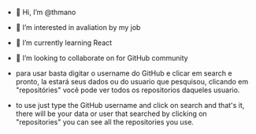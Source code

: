 - 👋 Hi, I’m @thmano
- 👀 I’m interested in avaliation by my job
- 🌱 I’m currently learning React
- 💞️ I’m looking to collaborate on for GitHub community 


- para usar basta digitar o username do GitHub e clicar em search e pronto, la estará seus dados ou do usuario que 
  pesquisou, clicando em "repositóries" você pode ver todos os repositorios daqueles usuario.
  
  
- to use just type the GitHub username and click on search and that's it, there will be your data or user that
  searched by clicking on "repositories" you can see all the repositories you use.
